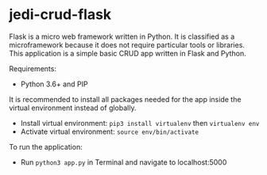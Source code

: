 # jedi-crud-flask

Flask is a micro web framework written in Python. It is classified as a microframework because it does not require particular tools or libraries.
This application is a simple basic CRUD app written in Flask and Python.

Requirements:
- Python 3.6+ and PIP

It is recommended to install all packages needed for the app inside the virtual environment instead of globally.
- Install virtual environment: `pip3 install virtualenv` then `virtualenv env`
- Activate virtual environment: `source env/bin/activate`

To run the application:
- Run `python3 app.py` in Terminal and navigate to localhost:5000
